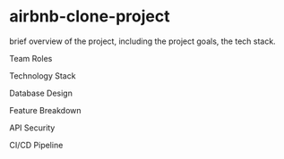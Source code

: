 # airbnb-clone-project

 brief overview of the project,
 including the project goals,
 the tech stack.

Team Roles

Technology Stack

Database Design

Feature Breakdown

API Security

CI/CD Pipeline
